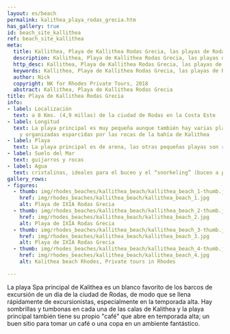 ```yaml
---
layout: es/beach
permalink: kalithea_playa_rodas_grecia.htm
has_gallery: true
id: beach_site_kallithea
ref: beach_site_kallithea
meta:
  title: Kallithea, Playa de Kallithea Rodas Grecia, las playas de Rodas Grecia
  description: Kallithea, Playa de Kallithea Rodas Grecia, las playas de Rodas Grecia
  http_desc: Kallithea, Playa de Kallithea Rodas Grecia, las playas de Rodas Grecia
  keywords: Kallithea, Playa de Kallithea Rodas Grecia, las playas de Rodas Grecia
  author: Nick
  copyright: NK for Rhodes Private Tours, 2018
  abstract: Kallithea, Playa de Kallithea Rodas Grecia
title: Playa de Kallithea Rodas Grecia
info:
- label: Localización
  text: a 8 Kms. (4,9 millas) de la ciudad de Rodas en la Costa Este
- label: Longitud
  text: La playa principal es muy pequeña aunque también hay varias playas pequeñas
    y organizadas esparcidas por las rocas de la bahía de Kalithea
- label: Playa
  text: La playa principal es de arena, las otras pequeñas playas son rocosas
- label: Suelo del Mar
  text: guijarros y rocas
- label: Agua
  text: cristalinas, ideales para el buceo y el “snorkeling” (buceo a pulmón)
gallery_rows:
- figures:
  - thumb: img/rhodes_beaches/kallithea_beach/kallithea_beach_1-thumb.jpg
    href: img/rhodes_beaches/kallithea_beach/kallithea_beach_1.jpg
    alt: Playa de IXIA Rodas Grecia
  - thumb: img/rhodes_beaches/kallithea_beach/kallithea_beach_2-thumb.jpg
    href: img/rhodes_beaches/kallithea_beach/kallithea_beach_2.jpg
    alt: Playa de IXIA Rodas Grecia
  - thumb: img/rhodes_beaches/kallithea_beach/kallithea_beach_3-thumb.jpg
    href: img/rhodes_beaches/kallithea_beach/kallithea_beach_3.jpg
    alt: Playa de IXIA Rodas Grecia
  - thumb: img/rhodes_beaches/kallithea_beach/kallithea_beach_4-thumb.jpg
    href: img/rhodes_beaches/kallithea_beach/kallithea_beach_4.jpg
    alt: Kalithea beach Rhodes, Private tours in Rhodes

---
```

La playa Spa principal de Kalithea es un blanco favorito de los barcos de excursión de un día de la ciudad de Rodas, de modo que se llena rápidamente de excursionistas, especialmente en la temporada alta. Hay sombrillas y tumbonas en cada una de las calas de Kalithea y la playa principal también tiene su propio "café" que abre en temporada alta; un buen sitio para tomar un café o una copa en un ambiente fantástico.